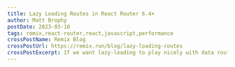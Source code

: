 ```yaml
---
title: Lazy Loading Routes in React Router 6.4+
author: Matt Brophy
postDate: 2023-03-10
tags: remix,react-router,react,javascript,performance
crossPostName: Remix Blog
crossPostUrl: https://remix.run/blog/lazy-loading-routes
crossPostExcerpt: If we want lazy-loading to play nicely with data routers, we need to be able to introduce laziness _outside_ of the render cycle. Just like we lifted data fetching out from the render cycle, we want to lift _route fetching_ out of the render cycle as well.
---
```

